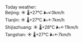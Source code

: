 Today weather:  
Beijing: ☀️ 🌡️+27°C 🌬️↙0km/h  
Tianjin: ☀️ 🌡️+27°C 🌬️←7km/h  
Shijiazhuang: ☀️ 🌡️+28°C 🌬️←11km/h  
Tangshan: ☀️ 🌡️+27°C 🌬️←7km/h  

